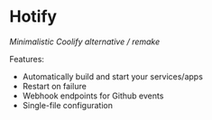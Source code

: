 # Hotify
*Minimalistic Coolify alternative / remake*

Features:
  - Automatically build and start your services/apps
  - Restart on failure
  - Webhook endpoints for Github events
  - Single-file configuration
